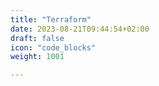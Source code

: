 ```yaml
---
title: "Terraform"
date: 2023-08-21T09:44:54+02:00
draft: false
icon: "code_blocks"
weight: 1001

---
```


